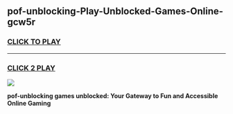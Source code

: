
## pof-unblocking-Play-Unblocked-Games-Online-gcw5r
<h3>
<a href="https://premium76.site?title=pof-unblocking&ref=25A">CLICK TO PLAY</a></h3>
<hr>

<h3>
<a href="https://premium76.site?title=pof-unblocking&ref=25A">CLICK 2 PLAY</a>
  
</h3>

<a href="https://premium76.site?title=pof-unblocking&ref=25A"><img src="https://clearcache.store/games.png"></a>


**pof-unblocking games unblocked: Your Gateway to Fun and Accessible Online Gaming**
